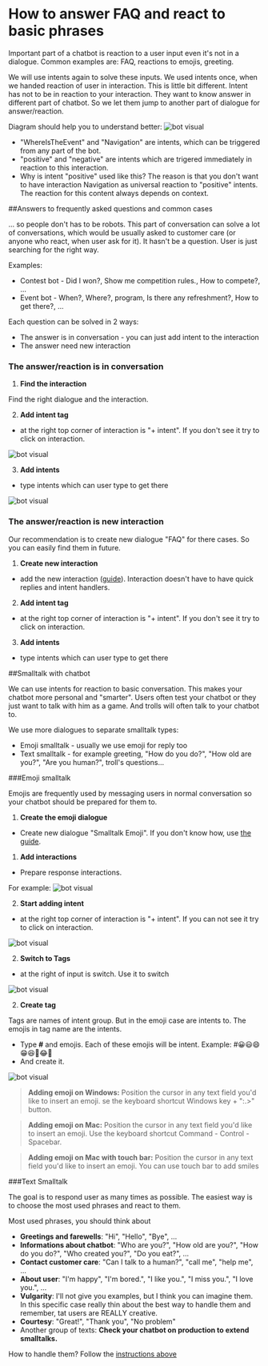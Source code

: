 # How to answer FAQ and react to basic phrases

Important part of a chatbot is reaction to a user input even it's not in a dialogue. Common examples are: FAQ, reactions to emojis, greeting.

We will use intents again to solve these inputs. We used intents once, when we handed reaction of user in interaction. This is little bit different. Intent has not to be in reaction to your interaction. They want to know answer in different part of chatbot. So we let them jump to another part of dialogue for answer/reaction.

Diagram should help you to understand better:
![bot visual](../faq/diagram.png)
- "WhereIsTheEvent" and "Navigation" are intents, which can be triggered from any part of the bot.
- "positive" and "negative" are intents which are trigered immediately in reaction to this interaction. 
- Why is intent "positive" used like this? The reason is that you don't want to have interaction Navigation as universal reaction to "positive" intents. The reaction for this content always depends on context. 

##Answers to frequently asked questions and common cases

... so people don't has to be robots. This part of conversation can solve a lot of conversations, which would be usually asked to customer care (or anyone who react, when user ask for it). It hasn't be a question. User is just searching for the right way. 

Examples:
- Contest bot - Did I won?, Show me competition rules., How to compete?, ...
- Event bot - When?, Where?, program, Is there any refreshment?, How to get there?, ...

Each question can be solved in 2 ways:
- The answer is in conversation - you can just add intent to the interaction
- The answer need new interaction

### The answer/reaction is in conversation

1. **Find the interaction**

  Find the right dialogue and the interaction.

2. **Add intent tag**

  - at the right top corner of interaction is "+ intent". If you don't see it try to click on interaction.

  ![bot visual](../faq/01.png)

3. **Add intents**

  - type intents which can user type to get there

  ![bot visual](../faq/02.png)

### The answer/reaction is new interaction

Our recommendation is to create new dialogue "FAQ" for there cases. So you can easily find them in future.

1. **Create new interaction**

  - add the new interaction ([guide](buildingABot/createDialogue/create_dialogue.md#create-basic-dialogue-with-interaction)). Interaction doesn't have to have quick replies and intent handlers.

2. **Add intent tag**

  - at the right top corner of interaction is "+ intent". If you don't see it try to click on interaction.

3. **Add intents**

  - type intents which can user type to get there

##Smalltalk with chatbot

We can use intents for reaction to basic conversation. This makes your chatbot more personal and "smarter". Users often test your chatbot or they just want to talk with him as a game. And trolls will often talk to your chatbot to.

We use more dialogues to separate smalltalk types:

- Emoji smalltalk - usually we use emoji for reply too
- Text smalltalk - for example greeting, "How do you do?", "How old are you?", "Are you human?", troll's questions...

###Emoji smalltalk

Emojis are frequently used by messaging users in normal conversation so your chatbot should be prepared for them to. 

1. **Create the emoji dialogue**

  - Create new dialogue "Smalltalk Emoji". If you don't know how, use [the guide](buildingABot/createDialogue/create_dialogue.md#create-basic-dialogue-with-interaction).

1. **Add interactions**

  - Prepare response interactions. 

  For example:
  ![bot visual](../faq/emoji01.png)

2. **Start adding intent**

  - at the right top corner of interaction is "+ intent". If you can not see it try to click on interaction.

  ![bot visual](../faq/emoji02.png)

2. **Switch to Tags**

  - at the right of input is switch. Use it to switch

  ![bot visual](../faq/emoji03.png)

2. **Create tag**

  Tags are names of intent group. But in the emoji case are intents to. The emojis in tag name are the intents. 

  - Type **#** and emojis. Each of these emojis will be intent. Example: #😀😃😄😁😆🙂😂🤣
  - And create it. 

  ![bot visual](../faq/emoji04.png)

  > **Adding emoji on Windows:** Position the cursor in any text field you'd like to insert an emoji. se the keyboard shortcut Windows key + ":.>" button.

  > **Adding emoji on Mac:** Position the cursor in any text field you'd like to insert an emoji. Use the keyboard shortcut Command - Control - Spacebar.

  > **Adding emoji on Mac with touch bar:** Position the cursor in any text field you'd like to insert an emoji. You can use touch bar to add smiles

###Text Smalltalk

The goal is to respond user as many times as possible. The easiest way is to choose the most used phrases and react to them.

Most used phrases, you should think about

  - **Greetings and farewells**: "Hi", "Hello", "Bye", ...
  - **Informations about chatbot**: "Who are you?", "How old are you?", "How do you do?", "Who created you?", "Do you eat?", ...
  - **Contact customer care**: "Can I talk to a human?", "call me", "help me", ...
  - **About user**: "I'm happy", "I'm bored.", "I like you.", "I miss you.", "I love you.", ...
  - **Vulgarity**: I'll not give you examples, but I think you can imagine them. In this specific case really thin about the best way to handle them and remember, tat users are REALLY creative.
  - **Courtesy**: "Great!", "Thank you", "No problem"
  - Another group of texts: **Check your chatbot on production to extend smalltalks.** 

How to handle them? Follow the [instructions above](../faq/smalltalk_faq.md#the-answerreaction-is-new-interaction)
